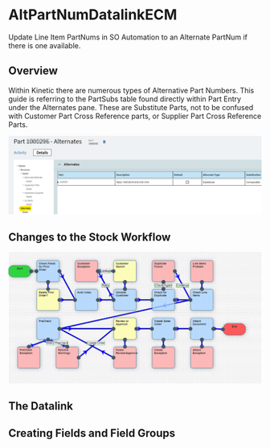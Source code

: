 # AltPartNumDatalinkECM
Update Line Item PartNums in SO Automation to an Alternate PartNum if there is one available.

## Overview
Within Kinetic there are numerous types of Alternative Part Numbers.  This guide is referring to the PartSubs table found directly within Part Entry under the Alternates pane. These are Substitute Parts, not to be confused with Customer Part Cross Reference parts, or Supplier Part Cross Reference Parts. 

![](images/00-KineticAlternateSubstituteParts.png)

## Changes to the Stock Workflow

![](images/05-StockSOWorkflow.png)

## The Datalink

## Creating Fields and Field Groups




